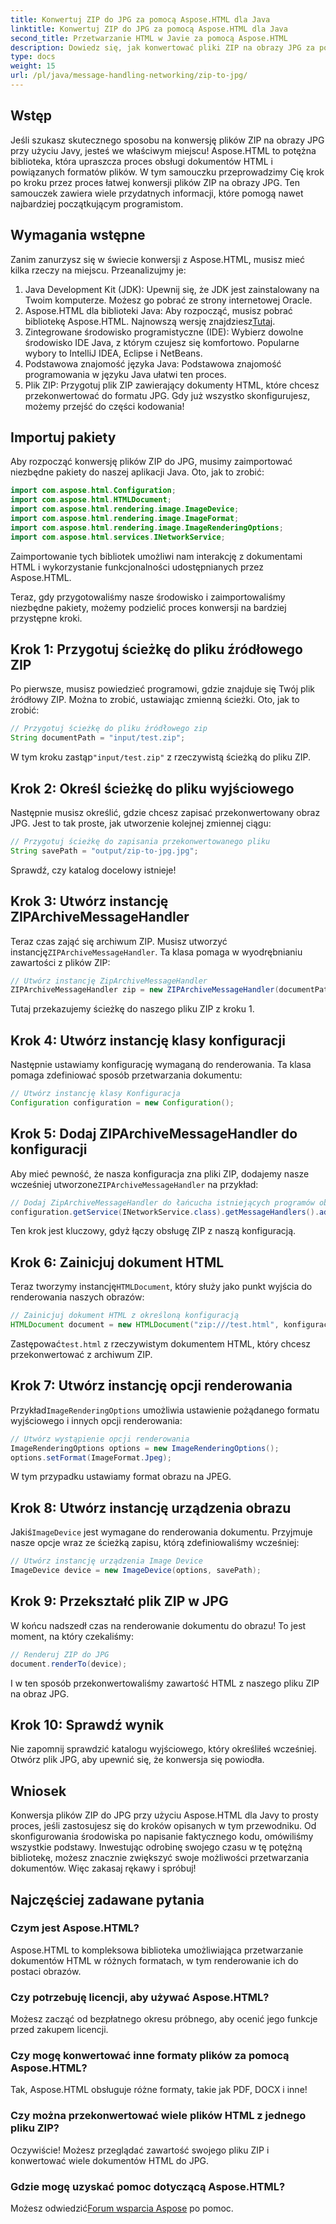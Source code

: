 ```yaml
---
title: Konwertuj ZIP do JPG za pomocą Aspose.HTML dla Java
linktitle: Konwertuj ZIP do JPG za pomocą Aspose.HTML dla Java
second_title: Przetwarzanie HTML w Javie za pomocą Aspose.HTML
description: Dowiedz się, jak konwertować pliki ZIP na obrazy JPG za pomocą Aspose.HTML dla Java, korzystając z tego przewodnika krok po kroku.
type: docs
weight: 15
url: /pl/java/message-handling-networking/zip-to-jpg/
---
```

## Wstęp
Jeśli szukasz skutecznego sposobu na konwersję plików ZIP na obrazy JPG przy użyciu Javy, jesteś we właściwym miejscu! Aspose.HTML to potężna biblioteka, która upraszcza proces obsługi dokumentów HTML i powiązanych formatów plików. W tym samouczku przeprowadzimy Cię krok po kroku przez proces łatwej konwersji plików ZIP na obrazy JPG. Ten samouczek zawiera wiele przydatnych informacji, które pomogą nawet najbardziej początkującym programistom.
## Wymagania wstępne
Zanim zanurzysz się w świecie konwersji z Aspose.HTML, musisz mieć kilka rzeczy na miejscu. Przeanalizujmy je:
1. Java Development Kit (JDK): Upewnij się, że JDK jest zainstalowany na Twoim komputerze. Możesz go pobrać ze strony internetowej Oracle.
2.  Aspose.HTML dla biblioteki Java: Aby rozpocząć, musisz pobrać bibliotekę Aspose.HTML. Najnowszą wersję znajdziesz[Tutaj](https://releases.aspose.com/html/java/).
3. Zintegrowane środowisko programistyczne (IDE): Wybierz dowolne środowisko IDE Java, z którym czujesz się komfortowo. Popularne wybory to IntelliJ IDEA, Eclipse i NetBeans.
4. Podstawowa znajomość języka Java: Podstawowa znajomość programowania w języku Java ułatwi ten proces.
5. Plik ZIP: Przygotuj plik ZIP zawierający dokumenty HTML, które chcesz przekonwertować do formatu JPG.
Gdy już wszystko skonfigurujesz, możemy przejść do części kodowania!
## Importuj pakiety
Aby rozpocząć konwersję plików ZIP do JPG, musimy zaimportować niezbędne pakiety do naszej aplikacji Java. Oto, jak to zrobić:
```java
import com.aspose.html.Configuration;
import com.aspose.html.HTMLDocument;
import com.aspose.html.rendering.image.ImageDevice;
import com.aspose.html.rendering.image.ImageFormat;
import com.aspose.html.rendering.image.ImageRenderingOptions;
import com.aspose.html.services.INetworkService;
```
Zaimportowanie tych bibliotek umożliwi nam interakcję z dokumentami HTML i wykorzystanie funkcjonalności udostępnianych przez Aspose.HTML.

Teraz, gdy przygotowaliśmy nasze środowisko i zaimportowaliśmy niezbędne pakiety, możemy podzielić proces konwersji na bardziej przystępne kroki.
## Krok 1: Przygotuj ścieżkę do pliku źródłowego ZIP
Po pierwsze, musisz powiedzieć programowi, gdzie znajduje się Twój plik źródłowy ZIP. Można to zrobić, ustawiając zmienną ścieżki. Oto, jak to zrobić:
```java
// Przygotuj ścieżkę do pliku źródłowego zip
String documentPath = "input/test.zip";
```
 W tym kroku zastąp`"input/test.zip"` z rzeczywistą ścieżką do pliku ZIP. 
## Krok 2: Określ ścieżkę do pliku wyjściowego
Następnie musisz określić, gdzie chcesz zapisać przekonwertowany obraz JPG. Jest to tak proste, jak utworzenie kolejnej zmiennej ciągu:
```java
// Przygotuj ścieżkę do zapisania przekonwertowanego pliku
String savePath = "output/zip-to-jpg.jpg";
```
Sprawdź, czy katalog docelowy istnieje!
## Krok 3: Utwórz instancję ZIPArchiveMessageHandler
 Teraz czas zająć się archiwum ZIP. Musisz utworzyć instancję`ZIPArchiveMessageHandler`. Ta klasa pomaga w wyodrębnianiu zawartości z plików ZIP:
```java
// Utwórz instancję ZipArchiveMessageHandler
ZIPArchiveMessageHandler zip = new ZIPArchiveMessageHandler(documentPath);
```
Tutaj przekazujemy ścieżkę do naszego pliku ZIP z kroku 1.
## Krok 4: Utwórz instancję klasy konfiguracji
Następnie ustawiamy konfigurację wymaganą do renderowania. Ta klasa pomaga zdefiniować sposób przetwarzania dokumentu:
```java
// Utwórz instancję klasy Konfiguracja
Configuration configuration = new Configuration();
```
## Krok 5: Dodaj ZIPArchiveMessageHandler do konfiguracji
 Aby mieć pewność, że nasza konfiguracja zna pliki ZIP, dodajemy nasze wcześniej utworzone`ZIPArchiveMessageHandler` na przykład:
```java
// Dodaj ZipArchiveMessageHandler do łańcucha istniejących programów obsługi wiadomości
configuration.getService(INetworkService.class).getMessageHandlers().addItem(zip);
```
Ten krok jest kluczowy, gdyż łączy obsługę ZIP z naszą konfiguracją.
## Krok 6: Zainicjuj dokument HTML
 Teraz tworzymy instancję`HTMLDocument`, który służy jako punkt wyjścia do renderowania naszych obrazów:
```java
// Zainicjuj dokument HTML z określoną konfiguracją
HTMLDocument document = new HTMLDocument("zip:///test.html", konfiguracja);
```
 Zastępować`test.html` z rzeczywistym dokumentem HTML, który chcesz przekonwertować z archiwum ZIP.
## Krok 7: Utwórz instancję opcji renderowania
 Przykład`ImageRenderingOptions` umożliwia ustawienie pożądanego formatu wyjściowego i innych opcji renderowania:
```java
// Utwórz wystąpienie opcji renderowania
ImageRenderingOptions options = new ImageRenderingOptions();
options.setFormat(ImageFormat.Jpeg);
```
W tym przypadku ustawiamy format obrazu na JPEG.
## Krok 8: Utwórz instancję urządzenia obrazu
 Jakiś`ImageDevice` jest wymagane do renderowania dokumentu. Przyjmuje nasze opcje wraz ze ścieżką zapisu, którą zdefiniowaliśmy wcześniej:
```java
// Utwórz instancję urządzenia Image Device
ImageDevice device = new ImageDevice(options, savePath);
```
## Krok 9: Przekształć plik ZIP w JPG
W końcu nadszedł czas na renderowanie dokumentu do obrazu! To jest moment, na który czekaliśmy:
```java
// Renderuj ZIP do JPG
document.renderTo(device);
```
I w ten sposób przekonwertowaliśmy zawartość HTML z naszego pliku ZIP na obraz JPG. 
## Krok 10: Sprawdź wynik
Nie zapomnij sprawdzić katalogu wyjściowego, który określiłeś wcześniej. Otwórz plik JPG, aby upewnić się, że konwersja się powiodła.
## Wniosek
Konwersja plików ZIP do JPG przy użyciu Aspose.HTML dla Javy to prosty proces, jeśli zastosujesz się do kroków opisanych w tym przewodniku. Od skonfigurowania środowiska po napisanie faktycznego kodu, omówiliśmy wszystkie podstawy. Inwestując odrobinę swojego czasu w tę potężną bibliotekę, możesz znacznie zwiększyć swoje możliwości przetwarzania dokumentów. Więc zakasaj rękawy i spróbuj!
## Najczęściej zadawane pytania
### Czym jest Aspose.HTML?
Aspose.HTML to kompleksowa biblioteka umożliwiająca przetwarzanie dokumentów HTML w różnych formatach, w tym renderowanie ich do postaci obrazów.
### Czy potrzebuję licencji, aby używać Aspose.HTML?
Możesz zacząć od bezpłatnego okresu próbnego, aby ocenić jego funkcje przed zakupem licencji.
### Czy mogę konwertować inne formaty plików za pomocą Aspose.HTML?
Tak, Aspose.HTML obsługuje różne formaty, takie jak PDF, DOCX i inne!
### Czy można przekonwertować wiele plików HTML z jednego pliku ZIP?
Oczywiście! Możesz przeglądać zawartość swojego pliku ZIP i konwertować wiele dokumentów HTML do JPG.
### Gdzie mogę uzyskać pomoc dotyczącą Aspose.HTML?
 Możesz odwiedzić[Forum wsparcia Aspose](https://forum.aspose.com/c/html/29) po pomoc.